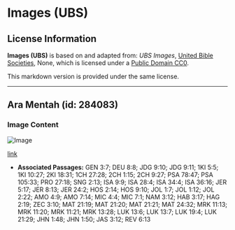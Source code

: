 # Images (UBS)

## License Information

**Images (UBS)** is based on and adapted from: _UBS Images_, [United Bible Societies](https://unitedbiblesocieties.org/), None, which is licensed under a [Public Domain CC0](https://creativecommons.org/public-domain/cc0/).

This markdown version is provided under the same license.



--------------------------------

## Ara Mentah (id: 284083)

### Image Content

![Image](https://cdn.aquifer.bible/aquifer-content/resources/Media/WEB-0219_fig_unripe.jpg)

[link](https://cdn.aquifer.bible/aquifer-content/resources/Media/WEB-0219_fig_unripe.jpg)

* **Associated Passages:** GEN 3:7; DEU 8:8; JDG 9:10; JDG 9:11; 1KI 5:5; 1KI 10:27; 2KI 18:31; 1CH 27:28; 2CH 1:15; 2CH 9:27; PSA 78:47; PSA 105:33; PRO 27:18; SNG 2:13; ISA 9:9; ISA 28:4; ISA 34:4; ISA 36:16; JER 5:17; JER 8:13; JER 24:2; HOS 2:14; HOS 9:10; JOL 1:7; JOL 1:12; JOL 2:22; AMO 4:9; AMO 7:14; MIC 4:4; MIC 7:1; NAM 3:12; HAB 3:17; HAG 2:19; ZEC 3:10; MAT 21:19; MAT 21:20; MAT 21:21; MAT 24:32; MRK 11:13; MRK 11:20; MRK 11:21; MRK 13:28; LUK 13:6; LUK 13:7; LUK 19:4; LUK 21:29; JHN 1:48; JHN 1:50; JAS 3:12; REV 6:13

